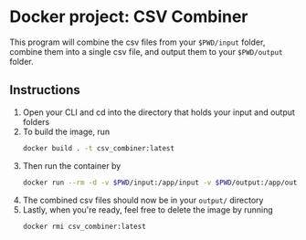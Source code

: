 # Docker project: CSV Combiner

This program will combine the csv files from your `$PWD/input` folder,
combine them into a single csv file, and output them to
your `$PWD/output` folder.

## Instructions

1. Open your CLI and cd into the directory that holds your input
   and output folders
2. To build the image, run
   ```bash
   docker build . -t csv_combiner:latest
   ```
3. Then run the container by
   ```bash
   docker run --rm -d -v $PWD/input:/app/input -v $PWD/output:/app/output csv_combiner:latest
   ```
4. The combined csv files should now be in your `output/` directory
5. Lastly, when you're ready, feel free to delete the image by running
   ```bash
   docker rmi csv_combiner:latest
   ```
